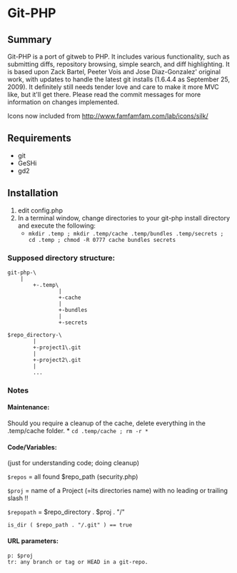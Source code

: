# Git-PHP

## Summary
Git-PHP is a port of gitweb to PHP. It includes various functionality, such as submitting diffs, repository browsing, simple search, and diff highlighting. It is based upon Zack Bartel, Peeter Vois and Jose Diaz-Gonzalez' original work, with updates to handle the latest git installs (1.6.4.4 as September 25, 2009). It definitely still needs tender love and care to make it more MVC like, but it'll get there. Please read the commit messages for more information on changes implemented.

Icons now included from http://www.famfamfam.com/lab/icons/silk/

## Requirements
* git
* GeSHi
* gd2


## Installation
1.  edit config.php
2.  In a terminal window, change directories to your git-php install directory and execute the following:
    *  ``mkdir .temp ; mkdir .temp/cache .temp/bundles .temp/secrets ; cd .temp ; chmod -R 0777 cache bundles secrets``

### Supposed directory structure:
	git-php-\
		|
			+-.temp\
					|
					+-cache
					|
					+-bundles
					|
					+-secrets
			
	$repo_directory-\
			|
			+-project1\.git
			|
			+-project2\.git
			|
			...

### Notes
#### Maintenance:
Should you require a cleanup of the cache, delete everything in the .temp/cache folder.
    *  ``cd .temp/cache ; rm -r *``

#### Code/Variables:
(just for understanding code; doing cleanup)

``$repos`` = all found $repo_path (security.php)

``$proj`` = name of a Project (=its directories name)
		with no leading or trailing slash !!

``$repopath`` = $repo_directory . $proj . "/"

``is_dir ( $repo_path . "/.git" ) == true``

#### URL parameters:
	p: $proj
	tr: any branch or tag or HEAD in a git-repo.
